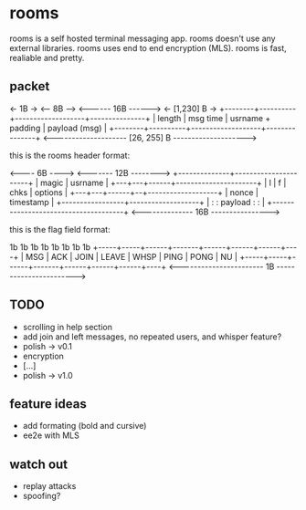 
# rooms

rooms is a self hosted terminal messaging app.
rooms doesn't use any external libraries.
rooms uses end to end encryption (MLS).
rooms is fast, realiable and pretty.


## packet

 <- 1B -> <-- 8B --> <------ 16B ------> <- [1,230] B ->
+--------+----------+-------------------+---------------+
| length | msg time | usrname + padding | payload (msg) |
+--------+----------+-------------------+---------------+
 <-------------------- [26, 255] B -------------------->

this is the rooms header format:

 <---- 6B ----> <------- 12B -------->
+--------------+----------------------+
|     magic    |        usrname       |
+---+---+------+----------------------+
| l | f | chks |       options        |
+---+---+------+--+-------------------+
|      nonce      |     timestamp     |
+-----------------+-------------------+
|                                     :
:              payload                :
:                                     |
+-------------------------------------+
 <-------------- 16B ---------------->


this is the flag field format:

  1b     1b    1b      1b     1b     1b     1b    1b
+-----+-----+------+-------+------+------+------+----+
| MSG | ACK | JOIN | LEAVE | WHSP | PING | PONG | NU |
+-----+-----+------+-------+------+------+------+----+
 <----------------------- 1B ----------------------->
 

## TODO

- scrolling in help section
- add join and left messages, no repeated users, and whisper feature?
- polish -> v0.1
- encryption
- [...]
- polish -> v1.0


## feature ideas

- add formating (bold and cursive)
- ee2e with MLS


## watch out

- replay attacks
- spoofing?
